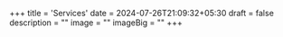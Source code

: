 +++
title = 'Services'
date = 2024-07-26T21:09:32+05:30
draft = false
description = ""
image =  ""
imageBig = ""
+++

